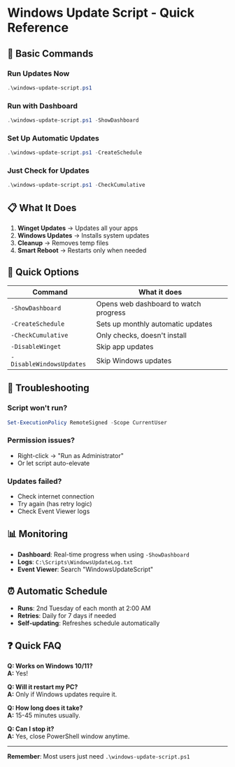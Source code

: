 # Windows Update Script - Quick Reference

## 🚀 Basic Commands

### Run Updates Now

```powershell
.\windows-update-script.ps1
```

### Run with Dashboard

```powershell
.\windows-update-script.ps1 -ShowDashboard
```

### Set Up Automatic Updates

```powershell
.\windows-update-script.ps1 -CreateSchedule
```

### Just Check for Updates

```powershell
.\windows-update-script.ps1 -CheckCumulative
```

## 📋 What It Does

1. **Winget Updates** → Updates all your apps
2. **Windows Updates** → Installs system updates
3. **Cleanup** → Removes temp files
4. **Smart Reboot** → Restarts only when needed

## 🎯 Quick Options

| Command | What it does |
|---------|-------------|
| `-ShowDashboard` | Opens web dashboard to watch progress |
| `-CreateSchedule` | Sets up monthly automatic updates |
| `-CheckCumulative` | Only checks, doesn't install |
| `-DisableWinget` | Skip app updates |
| `-DisableWindowsUpdates` | Skip Windows updates |

## 🔧 Troubleshooting

### Script won't run?

```powershell
Set-ExecutionPolicy RemoteSigned -Scope CurrentUser
```

### Permission issues?

- Right-click → "Run as Administrator"
- Or let script auto-elevate

### Updates failed?

- Check internet connection
- Try again (has retry logic)
- Check Event Viewer logs

## 📊 Monitoring

- **Dashboard**: Real-time progress when using `-ShowDashboard`
- **Logs**: `C:\Scripts\WindowsUpdateLog.txt`
- **Event Viewer**: Search "WindowsUpdateScript"

## ⏰ Automatic Schedule

- **Runs**: 2nd Tuesday of each month at 2:00 AM
- **Retries**: Daily for 7 days if needed
- **Self-updating**: Refreshes schedule automatically

## ❓ Quick FAQ

**Q: Works on Windows 10/11?**  
**A:** Yes!

**Q: Will it restart my PC?**  
**A:** Only if Windows updates require it.

**Q: How long does it take?**  
**A:** 15-45 minutes usually.

**Q: Can I stop it?**  
**A:** Yes, close PowerShell window anytime.

---

**Remember**: Most users just need `.\windows-update-script.ps1`
